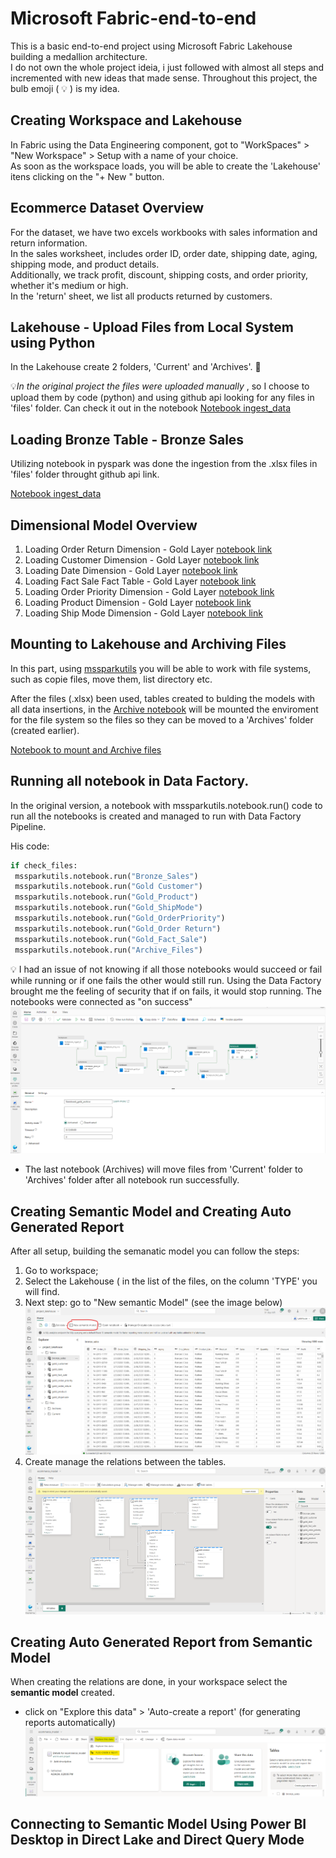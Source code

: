 # Microsoft Fabric-end-to-end

This is a basic end-to-end project using Microsoft Fabric Lakehouse building a medallion architecture. <br>
I do not own the whole project ideia, i just followed with almost all steps and incremented with new ideas that made sense.
Throughout this project, the bulb emoji ( :bulb: ) is my idea.

## Creating Workspace and Lakehouse
In Fabric using the Data Engineering component, got to "WorkSpaces" > "New Workspace" > Setup with a name of your choice.<br>
As soon as the workspace loads, you will be able to create the 'Lakehouse' itens clicking on the "+ New " button.

## Ecommerce Dataset Overview
For the dataset, we have two excels workbooks with sales information and return information. <br>
In the sales worksheet, includes order ID, order date, shipping date, aging, shipping mode, and product details. <br> 
Additionally, we track profit, discount, shipping costs, and order priority, whether it's medium or high. <br> 
In the 'return' sheet, we list all products returned by customers.

## Lakehouse - Upload Files from Local System using Python
In the Lakehouse create 2 folders, 'Current' and 'Archives'. :file_folder:	<br>

💡*In the original project the files were uploaded manually* , so I choose to upload them by code (python) and using github api looking for any files in 'files' folder.
 Can check it out in the notebook [Notebook ingest_data](notebooks/ingest_data.ipynb)

## Loading Bronze Table - Bronze Sales
Utilizing notebook in pyspark was done the ingestion from the .xlsx files in 'files' folder throught github api link.

  [Notebook ingest_data](notebooks/ingest_data.ipynb)

## Dimensional Model Overview

1. Loading Order Return Dimension - Gold Layer [notebook link](notebooks/gold-order_returns.ipynb)
2. Loading Customer Dimension - Gold Layer [notebook link](notebooks/gold_customer.ipynb)
3. Loading Date Dimension - Gold Layer [notebook link](notebooks/gold_date.ipynb)
4. Loading Fact Sale Fact Table - Gold Layer [notebook link](notebooks/gold_fact_sale.ipynb)
5. Loading Order Priority Dimension - Gold Layer [notebook link](notebooks/gold_order_priority.ipynb)
6. Loading Product Dimension - Gold Layer [notebook link](notebooks/gold_product.ipynb)
7. Loading Ship Mode Dimension - Gold Layer [notebook link](notebooks/gold_shipmode.ipynb)

##  Mounting to Lakehouse and Archiving Files
In this part, using [mssparkutils](https://learn.microsoft.com/en-us/azure/synapse-analytics/spark/microsoft-spark-utilities?pivots=programming-language-python) you will be able to work with file systems, such as copie files, move them, list directory etc. <br>

After the files (.xlsx) been used, tables created to bulding the models with all data insertions, in the [Archive notebook](notebooks/Archives.ipynb) will be mounted the enviroment for the file system so the files so they can be moved to a 'Archives' folder (created earlier).

[Notebook to mount and Archive files](notebooks/Archives.ipynb)

##  Running all notebook in Data Factory.
In the original version, a notebook with mssparkutils.notebook.run() code to run all the notebooks is created and managed to run with Data Factory Pipeline.

His code:
```python
if check_files:
 mssparkutils.notebook.run("Bronze_Sales")
 mssparkutils.notebook.run("Gold Customer")
 mssparkutils.notebook.run("Gold_Product")
 mssparkutils.notebook.run("Gold_ShipMode")
 mssparkutils.notebook.run("Gold_OrderPriority")
 mssparkutils.notebook.run("Gold_Order Return")
 mssparkutils.notebook.run("Gold_Fact_Sale")
 mssparkutils.notebook.run("Archive_Files") 
```
:bulb: I had an issue of not knowing if all those notebooks would succeed or fail while running or if one fails the other would still run.
Using the Data Factory brought me the feeling of security that if on fails, it would stop running.
The notebooks were connected as "on success"
![image](/imagens/pipeline_notebooks.png)

- The last notebook (Archives) will move files from 'Current' folder to 'Archives' folder after all notebook run successfully.

## Creating Semantic Model and Creating Auto Generated Report
After all setup, building the semanatic model you can follow the steps:
1. Go to workspace;
2. Select the Lakehouse ( in the list of the files, on the column 'TYPE' you will find.
3. Next step:  go to "New semantic Model" (see the image below)
![image](/imagens/semantic_model.png)
4. Create manage the relations between the tables.
  ![image](/imagens/semantic_model_connecting.png)
## Creating Auto Generated Report from Semantic Model
When creating the relations are done, in your workspace select the **semantic model** created.
- click on "Explore this data" > 'Auto-create a report' (for generating reports automatically)
  ![image](/imagens/auto_create_report.png)
  
## Connecting to Semantic Model Using Power BI Desktop in Direct Lake and Direct Query Mode
